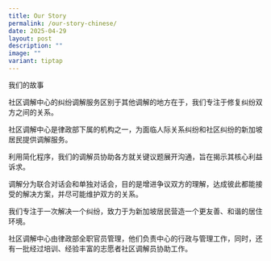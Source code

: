 ```yaml
---
title: Our Story
permalink: /our-story-chinese/
date: 2025-04-29
layout: post
description: ""
image: ""
variant: tiptap
---
```

<p>我们的故事</p>
<p>社区调解中心的纠纷调解服务区别于其他调解的地方在于，我们专注于修复纠纷双方之间的关系。</p>
<p>社区调解中心是律政部下属的机构之一，为面临人际关系纠纷和社区纠纷的新加坡居民提供调解服务。</p>
<p>利用简化程序，我们的调解员协助各方就关键议题展开沟通，旨在揭示其核心利益诉求。</p>
<p>调解分为联合对话会和单独对话会，目的是增进争议双方的理解，达成彼此都能接受的解决方案，并尽可能维护双方的关系。</p>
<p>我们专注于一次解决一个纠纷，致力于为新加坡居民营造一个更友善、和谐的居住环境。</p>
<p>社区调解中心由律政部全职官员管理，他们负责中心的行政与管理工作，同时，还有一批经过培训、经验丰富的志愿者社区调解员协助工作。</p>
